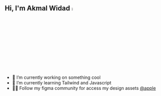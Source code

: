 ## Hi, I'm Akmal Widad <a href="https://github.com/yaelahdaww"><img src="https://media.giphy.com/media/hvRJCLFzcasrR4ia7z/giphy.gif" width="5%"></a>

- 🔭 I’m currently working on something cool
- 🌱 I’m currently learning Tailwind and Javascript
- 👨‍💻 Follow my figma community for access my design assets [@apple](https://figma.com/@applepe)
